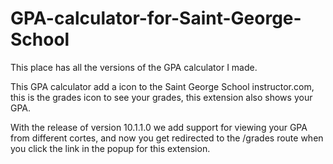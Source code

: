 # GPA-calculator-for-Saint-George-School
This place has all the versions of the GPA calculator I made.

This GPA calculator add a icon to the Saint George School instructor.com, this is the grades icon to see your grades, this extension also shows your GPA.

With the release of version 10.1.1.0 we add support for viewing your GPA from different cortes, and now you get redirected to the /grades route when you click the link in the popup for this extension.

